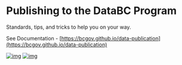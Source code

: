 # Publishing to the DataBC Program
Standards, tips, and tricks to help you on your way.

See Documentation - [https://bcgov.github.io/data-publication](https://bcgov.github.io/data-publication)

[![img](https://img.shields.io/badge/Lifecycle-Maturing-007EC6)](https://github.com/bcgov/repomountie/blob/master/doc/lifecycle-badges.md)
[![img](https://img.shields.io/badge/Lifecycle-Stable-97ca00)](https://github.com/bcgov/repomountie/blob/master/doc/lifecycle-badges.md)
